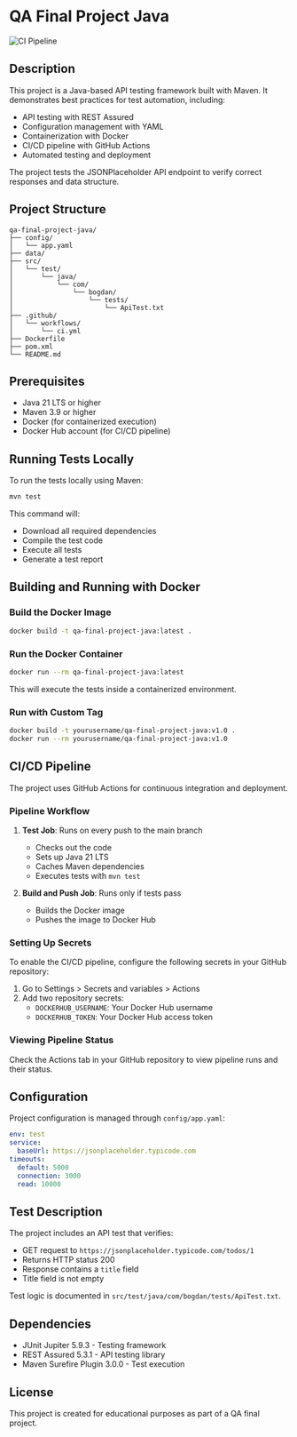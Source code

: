 # QA Final Project Java

![CI Pipeline](https://github.com/bogdan/qa-final-project-java/actions/workflows/ci.yml/badge.svg)

## Description

This project is a Java-based API testing framework built with Maven. It demonstrates best practices for test automation, including:

- API testing with REST Assured
- Configuration management with YAML
- Containerization with Docker
- CI/CD pipeline with GitHub Actions
- Automated testing and deployment

The project tests the JSONPlaceholder API endpoint to verify correct responses and data structure.

## Project Structure

```
qa-final-project-java/
├── config/
│   └── app.yaml
├── data/
├── src/
│   └── test/
│       └── java/
│           └── com/
│               └── bogdan/
│                   └── tests/
│                       └── ApiTest.txt
├── .github/
│   └── workflows/
│       └── ci.yml
├── Dockerfile
├── pom.xml
└── README.md
```

## Prerequisites

- Java 21 LTS or higher
- Maven 3.9 or higher
- Docker (for containerized execution)
- Docker Hub account (for CI/CD pipeline)

## Running Tests Locally

To run the tests locally using Maven:

```bash
mvn test
```

This command will:
- Download all required dependencies
- Compile the test code
- Execute all tests
- Generate a test report

## Building and Running with Docker

### Build the Docker Image

```bash
docker build -t qa-final-project-java:latest .
```

### Run the Docker Container

```bash
docker run --rm qa-final-project-java:latest
```

This will execute the tests inside a containerized environment.

### Run with Custom Tag

```bash
docker build -t yourusername/qa-final-project-java:v1.0 .
docker run --rm yourusername/qa-final-project-java:v1.0
```

## CI/CD Pipeline

The project uses GitHub Actions for continuous integration and deployment.

### Pipeline Workflow

1. **Test Job**: Runs on every push to the main branch
   - Checks out the code
   - Sets up Java 21 LTS
   - Caches Maven dependencies
   - Executes tests with `mvn test`

2. **Build and Push Job**: Runs only if tests pass
   - Builds the Docker image
   - Pushes the image to Docker Hub

### Setting Up Secrets

To enable the CI/CD pipeline, configure the following secrets in your GitHub repository:

1. Go to Settings > Secrets and variables > Actions
2. Add two repository secrets:
   - `DOCKERHUB_USERNAME`: Your Docker Hub username
   - `DOCKERHUB_TOKEN`: Your Docker Hub access token

### Viewing Pipeline Status

Check the Actions tab in your GitHub repository to view pipeline runs and their status.

## Configuration

Project configuration is managed through `config/app.yaml`:

```yaml
env: test
service:
  baseUrl: https://jsonplaceholder.typicode.com
timeouts:
  default: 5000
  connection: 3000
  read: 10000
```

## Test Description

The project includes an API test that verifies:
- GET request to `https://jsonplaceholder.typicode.com/todos/1`
- Returns HTTP status 200
- Response contains a `title` field
- Title field is not empty

Test logic is documented in `src/test/java/com/bogdan/tests/ApiTest.txt`.

## Dependencies

- JUnit Jupiter 5.9.3 - Testing framework
- REST Assured 5.3.1 - API testing library
- Maven Surefire Plugin 3.0.0 - Test execution

## License

This project is created for educational purposes as part of a QA final project.
